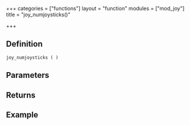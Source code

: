 +++
categories = ["functions"]
layout = "function"
modules = ["mod_joy"]
title = "joy_numjoysticks()"

+++

## Definition

    joy_numjoysticks ( )

## Parameters

## Returns

## Example
